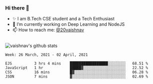 ### Hi there 👋

<!--
**vaishnav-197/vaishnav-197** is a ✨ _special_ ✨ repository because its `README.md` (this file) appears on your GitHub profile.

Here are some ideas to get you started:
-->

- ✨ I am B.Tech CSE student and a Tech Enthusiast
- 🔭 I’m currently working on Deep Learning and NodeJS
- 📫 How to reach me: [@20vaishnav](https://twitter.com/20vaishnav)


<img src="https://github.com/vaishnav-197/vaishnav-197/blob/main/images/stat.svg" alt=""/>


![vaishnav's github stats](https://github-readme-stats.vercel.app/api?username=vaishnav-197&show_icons=true&theme=dark&count_private=true)


<!--START_SECTION:waka-->
```text
Week: 26 March, 2021 - 02 April, 2021

EJS          3 hrs 4 mins    █████████████████░░░░░░░░   68.51 % 
JavaScript   1 hr            █████▓░░░░░░░░░░░░░░░░░░░   22.52 % 
CSS          16 mins         █▓░░░░░░░░░░░░░░░░░░░░░░░   06.28 % 
JSON         7 mins          ▓░░░░░░░░░░░░░░░░░░░░░░░░   02.69 % 
```
<!--END_SECTION:waka-->
